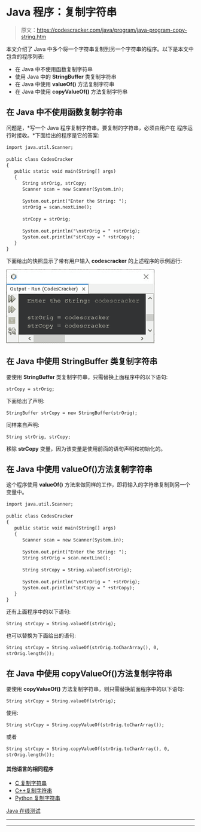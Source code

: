 # Java 程序：复制字符串

> 原文：<https://codescracker.com/java/program/java-program-copy-string.htm>

本文介绍了 Java 中多个将一个字符串复制到另一个字符串的程序。以下是本文中包含的程序列表:

*   在 Java 中不使用函数复制字符串
*   使用 Java 中的 **StringBuffer** 类复制字符串
*   在 Java 中使用 **valueOf()** 方法复制字符串
*   在 Java 中使用 **copyValueOf()** 方法复制字符串

## 在 Java 中不使用函数复制字符串

问题是，*写一个 Java 程序复制字符串。要复制的字符串，必须由用户在 程序运行时接收。*下面给出的程序是它的答案:

```
import java.util.Scanner;

public class CodesCracker
{
   public static void main(String[] args)
   {
      String strOrig, strCopy;
      Scanner scan = new Scanner(System.in);

      System.out.print("Enter the String: ");
      strOrig = scan.nextLine();

      strCopy = strOrig;

      System.out.println("\nstrOrig = " +strOrig);
      System.out.println("strCopy = " +strCopy);
   }
}
```

下面给出的快照显示了带有用户输入 **codescracker** 的上述程序的示例运行:

![java program copy string](img/3c89e09c28d27a877c78c125ee09ec89.png)

## 在 Java 中使用 StringBuffer 类复制字符串

要使用 **StringBuffer** 类复制字符串，只需替换上面程序中的以下语句:

```
strCopy = strOrig;
```

下面给出了声明:

```
StringBuffer strCopy = new StringBuffer(strOrig);
```

同样来自声明:

```
String strOrig, strCopy;
```

移除 **strCopy** 变量，因为该变量是使用前面的语句声明和初始化的。

## 在 Java 中使用 valueOf()方法复制字符串

这个程序使用 **valueOf()** 方法来做同样的工作，即将输入的字符串复制到另一个 变量中。

```
import java.util.Scanner;

public class CodesCracker
{
   public static void main(String[] args)
   {
      Scanner scan = new Scanner(System.in);

      System.out.print("Enter the String: ");
      String strOrig = scan.nextLine();

      String strCopy = String.valueOf(strOrig);

      System.out.println("\nstrOrig = " +strOrig);
      System.out.println("strCopy = " +strCopy);
   }
}
```

还有上面程序中的以下语句:

```
String strCopy = String.valueOf(strOrig);
```

也可以替换为下面给出的语句:

```
String strCopy = String.valueOf(strOrig.toCharArray(), 0, strOrig.length());
```

## 在 Java 中使用 copyValueOf()方法复制字符串

要使用 **copyValueOf()** 方法复制字符串，则只需替换前面程序中的以下语句:

```
String strCopy = String.valueOf(strOrig);
```

使用:

```
String strCopy = String.copyValueOf(strOrig.toCharArray());
```

或者

```
String strCopy = String.copyValueOf(strOrig.toCharArray(), 0, strOrig.length());
```

#### 其他语言的相同程序

*   [C 复制字符串](/c/program/c-program-copy-string.htm)
*   [C++复制字符串](/cpp/program/cpp-program-copy-string.htm)
*   [Python 复制字符串](/python/program/python-program-copy-string.htm)

[Java 在线测试](/exam/showtest.php?subid=1)

* * *

* * *